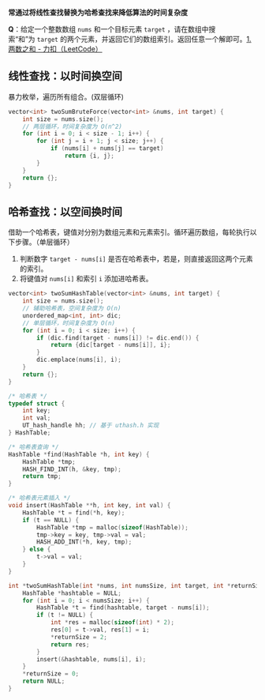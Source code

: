 **常通过将线性查找替换为哈希查找来降低算法的时间复杂度**

**Q**：给定一个整数数组 `nums` 和一个目标元素 `target` ，请在数组中搜索“和”为 `target` 的两个元素，并返回它们的数组索引。返回任意一个解即可。[1. 两数之和 - 力扣（LeetCode）](https://leetcode.cn/problems/two-sum/description/?envType=study-plan-v2&envId=top-100-liked)
## 线性查找：以时间换空间
暴力枚举，遍历所有组合。(双层循环)
```cpp
vector<int> twoSumBruteForce(vector<int> &nums, int target) {
    int size = nums.size();
    // 两层循环，时间复杂度为 O(n^2)
    for (int i = 0; i < size - 1; i++) {
        for (int j = i + 1; j < size; j++) {
            if (nums[i] + nums[j] == target)
                return {i, j};
        }
    }
    return {};
}
```
## 哈希查找：以空间换时间
借助一个哈希表，键值对分别为数组元素和元素索引。循环遍历数组，每轮执行以下步骤。（单层循环）
1. 判断数字 `target - nums[i]` 是否在哈希表中，若是，则直接返回这两个元素的索引。
2. 将键值对 `nums[i]` 和索引 `i` 添加进哈希表。
```cpp
vector<int> twoSumHashTable(vector<int> &nums, int target) {
    int size = nums.size();
    // 辅助哈希表，空间复杂度为 O(n)
    unordered_map<int, int> dic;
    // 单层循环，时间复杂度为 O(n)
    for (int i = 0; i < size; i++) {
        if (dic.find(target - nums[i]) != dic.end()) {
            return {dic[target - nums[i]], i};
        }
        dic.emplace(nums[i], i);
    }
    return {};
}
```

```c
/* 哈希表 */
typedef struct {
    int key;
    int val;
    UT_hash_handle hh; // 基于 uthash.h 实现
} HashTable;

/* 哈希表查询 */
HashTable *find(HashTable *h, int key) {
    HashTable *tmp;
    HASH_FIND_INT(h, &key, tmp);
    return tmp;
}

/* 哈希表元素插入 */
void insert(HashTable **h, int key, int val) {
    HashTable *t = find(*h, key);
    if (t == NULL) {
        HashTable *tmp = malloc(sizeof(HashTable));
        tmp->key = key, tmp->val = val;
        HASH_ADD_INT(*h, key, tmp);
    } else {
        t->val = val;
    }
}

int *twoSumHashTable(int *nums, int numsSize, int target, int *returnSize) {
    HashTable *hashtable = NULL;
    for (int i = 0; i < numsSize; i++) {
        HashTable *t = find(hashtable, target - nums[i]);
        if (t != NULL) {
            int *res = malloc(sizeof(int) * 2);
            res[0] = t->val, res[1] = i;
            *returnSize = 2;
            return res;
        }
        insert(&hashtable, nums[i], i);
    }
    *returnSize = 0;
    return NULL;
}
```